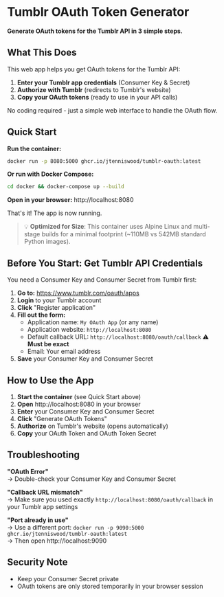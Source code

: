 # Tumblr OAuth Token Generator

**Generate OAuth tokens for the Tumblr API in 3 simple steps.**

## What This Does

This web app helps you get OAuth tokens for the Tumblr API:

1. **Enter your Tumblr app credentials** (Consumer Key & Secret)
2. **Authorize with Tumblr** (redirects to Tumblr's website)
3. **Copy your OAuth tokens** (ready to use in your API calls)

No coding required - just a simple web interface to handle the OAuth flow.

## Quick Start

**Run the container:**
```bash
docker run -p 8080:5000 ghcr.io/jtenniswood/tumblr-oauth:latest
```

**Or run with Docker Compose:**
```bash
cd docker && docker-compose up --build
```

**Open in your browser:** http://localhost:8080

That's it! The app is now running.

> 💡 **Optimized for Size**: This container uses Alpine Linux and multi-stage builds for a minimal footprint (~110MB vs 542MB standard Python images).

## Before You Start: Get Tumblr API Credentials

You need a Consumer Key and Consumer Secret from Tumblr first:

1. **Go to:** https://www.tumblr.com/oauth/apps
2. **Login** to your Tumblr account
3. **Click** "Register application"
4. **Fill out the form:**
   - Application name: `My OAuth App` (or any name)
   - Application website: `http://localhost:8080`
   - Default callback URL: `http://localhost:8080/oauth/callback` ⚠️ **Must be exact**
   - Email: Your email address
5. **Save** your Consumer Key and Consumer Secret

## How to Use the App

1. **Start the container** (see Quick Start above)
2. **Open** http://localhost:8080 in your browser
3. **Enter** your Consumer Key and Consumer Secret
4. **Click** "Generate OAuth Tokens"
5. **Authorize** on Tumblr's website (opens automatically)
6. **Copy** your OAuth Token and OAuth Token Secret

## Troubleshooting

**"OAuth Error"**  
→ Double-check your Consumer Key and Consumer Secret

**"Callback URL mismatch"**  
→ Make sure you used exactly `http://localhost:8080/oauth/callback` in your Tumblr app settings

**"Port already in use"**  
→ Use a different port: `docker run -p 9090:5000 ghcr.io/jtenniswood/tumblr-oauth:latest`  
→ Then open http://localhost:9090

## Security Note

- Keep your Consumer Secret private
- OAuth tokens are only stored temporarily in your browser session